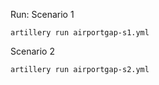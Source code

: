 Run:
Scenario 1
```
artillery run airportgap-s1.yml
```
Scenario 2
```
artillery run airportgap-s2.yml
```
